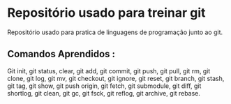 # **Repositório usado para treinar git** 

Repositório usado para pratica de linguagens de programação junto ao git.

## Comandos Aprendidos :
Git init, git status, clear, git add, git commit, git push, git pull, git rm, git clone, git log, git mv, git checkout, git ignore, git reset, git branch, git stash, git tag, git show, git push origin, git fetch, git submodule, git diff, git shortlog, git clean, git gc, git fsck, git reflog, git archive, git rebase.

